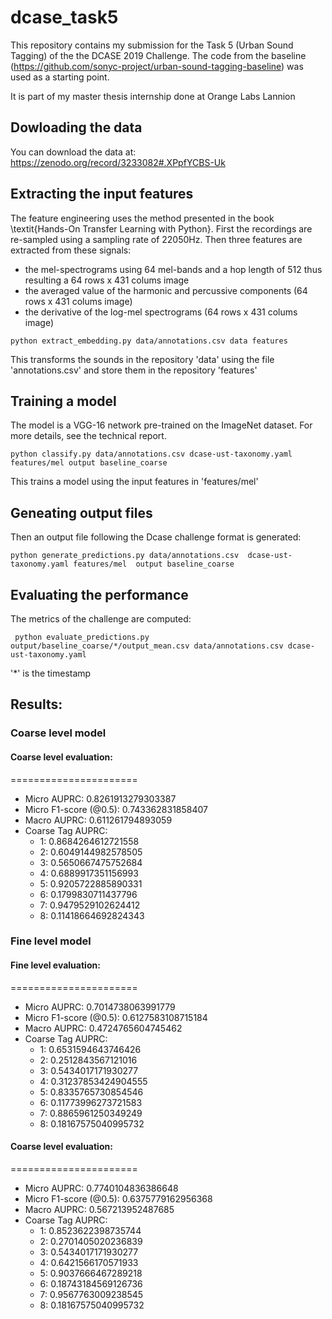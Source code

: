 # dcase_task5

This repository contains my submission for the Task 5 (Urban Sound Tagging) of the the DCASE 2019 Challenge.
The code from the baseline (https://github.com/sonyc-project/urban-sound-tagging-baseline) was used as a starting point.

It is part of my master thesis internship done at Orange Labs Lannion

## Dowloading the data
You can download the data at: https://zenodo.org/record/3233082#.XPpfYCBS-Uk

## Extracting the input features
The feature engineering uses the method presented in the book \textit{Hands-On Transfer Learning with Python}. First the recordings are re-sampled using a sampling rate of 22050Hz. Then three features are extracted from these signals:
- the mel-spectrograms using 64 mel-bands and a hop length of 512 thus resulting a 64 rows x 431 colums image
- the averaged value of the harmonic and percussive components (64 rows x 431 colums image)
- the derivative of the log-mel spectrograms (64 rows x 431 colums image)

``` python extract_embedding.py data/annotations.csv data features  ```

This transforms the sounds in the repository 'data' using the file 'annotations.csv' and store them in the repository 'features'

## Training a model
The model is a VGG-16 network pre-trained on the ImageNet dataset. For more details, see the technical report.

``` python classify.py data/annotations.csv dcase-ust-taxonomy.yaml features/mel output baseline_coarse ```

This trains a model using the input features in 'features/mel'

## Geneating output files
Then an output file following the Dcase challenge format is generated:

``` python generate_predictions.py data/annotations.csv  dcase-ust-taxonomy.yaml features/mel  output baseline_coarse ```

## Evaluating the performance
The metrics of the challenge are computed:

```  python evaluate_predictions.py output/baseline_coarse/*/output_mean.csv data/annotations.csv dcase-ust-taxonomy.yaml ```

'*' is the timestamp

## Results:

### Coarse level model

#### Coarse level evaluation:
======================
 * Micro AUPRC:           0.8261913279303387
 * Micro F1-score (@0.5): 0.743362831858407
 * Macro AUPRC:           0.611261794893059
 * Coarse Tag AUPRC:
      - 1: 0.8684264612721558
      - 2: 0.6049144982578505
      - 3: 0.5650667475752684
      - 4: 0.6889917351156993
      - 5: 0.9205722885890331
      - 6: 0.1799830711437796
      - 7: 0.9479529102624412
      - 8: 0.11418664692824343

### Fine level model

#### Fine level evaluation:
======================
 * Micro AUPRC:           0.7014738063991779
 * Micro F1-score (@0.5): 0.6127583108715184
 * Macro AUPRC:           0.4724765604745462
 * Coarse Tag AUPRC:
      - 1: 0.6531594643746426
      - 2: 0.2512843567121016
      - 3: 0.5434017171930277
      - 4: 0.31237853424904555
      - 5: 0.8335765730854546
      - 6: 0.11773996273721583
      - 7: 0.8865961250349249
      - 8: 0.18167575040995732

#### Coarse level evaluation:
======================
 * Micro AUPRC:           0.7740104836386648
 * Micro F1-score (@0.5): 0.6375779162956368
 * Macro AUPRC:           0.567213952487685
 * Coarse Tag AUPRC:
      - 1: 0.8523622398735744
      - 2: 0.2701405020236839
      - 3: 0.5434017171930277
      - 4: 0.6421566170571933
      - 5: 0.9037666467289218
      - 6: 0.18743184569126736
      - 7: 0.9567763009238545
      - 8: 0.18167575040995732
